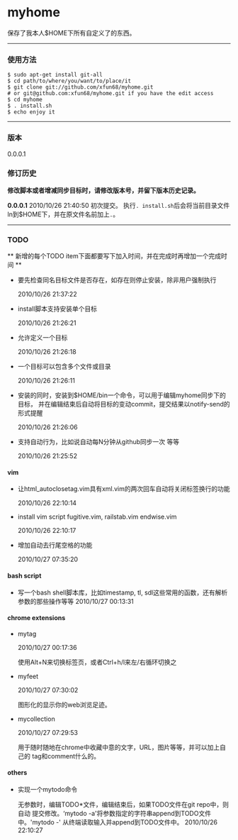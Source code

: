 # myhome

保存了我本人$HOME下所有自定义了的东西。

-------------------------------------------------------------------------

### 使用方法

    $ sudo apt-get install git-all
    $ cd path/to/where/you/want/to/place/it
    $ git clone git://github.com/xfun68/myhome.git 
    # or git@github.com:xfun68/myhome.git if you have the edit access
    $ cd myhome
    $ . install.sh
    $ echo enjoy it

-------------------------------------------------------------------------

### 版本

0.0.0.1

### 修订历史

**修改脚本或者增减同步目标时，请修改版本号，并留下版本历史记录。**

**0.0.0.1** 2010/10/26 21:40:50
    初次提交。
    执行`. install.sh`后会将当前目录文件ln到$HOME下，并在原文件名前加上`.`。

-------------------------------------------------------------------------

### TODO

** 新增的每个TODO item下面都要写下加入时间，并在完成时再增加一个完成时间 **

  * 要先检查同名目标文件是否存在，如存在则停止安装，除非用户强制执行

    2010/10/26 21:37:22

  * install脚本支持安装单个目标

    2010/10/26 21:26:21

  * 允许定义一个目标

    2010/10/26 21:26:18

  * 一个目标可以包含多个文件或目录

    2010/10/26 21:26:11

  * 安装的同时，安装到$HOME/bin一个命令，可以用于编辑myhome同步下的目标，
    并在编辑结束后自动将目标的变动commit，提交结果以notify-send的形式提醒

    2010/10/26 21:26:06

  * 支持自动行为，比如说自动每N分钟从github同步一次 等等

    2010/10/26 21:25:52

#### vim
  * 让html_autoclosetag.vim具有xml.vim的两次回车自动将关闭标签换行的功能

    2010/10/26 22:10:14

  * install vim script fugitive.vim, railstab.vim endwise.vim

    2010/10/26 22:10:17

  * 增加自动去行尾空格的功能

    2010/10/27 07:35:20

#### bash script

  * 写一个bash shell脚本库，比如timestamp, tl, sdl这些常用的函数，还有解析
    参数的那些操作等等
    2010/10/27 00:13:31

#### chrome extensions

  * mytag

    2010/10/27 00:17:36

    使用Alt+N来切换标签页，或者Ctrl+h/l来左/右循环切换之

  * myfeet

    2010/10/27 07:30:02

    图形化的显示你的web浏览足迹。

  * mycollection

    2010/10/27 07:29:53

    用于随时随地在chrome中收藏中意的文字，URL，图片等等，并可以加上自己的
    tag和comment什么的。

#### others

  * 实现一个mytodo命令

    无参数时，编辑TODO*文件，编辑结束后，如果TODO文件在git repo中，则自动
    提交修改。‘mytodo -a'将参数指定的字符串append到TODO文件中。'mytodo -'
    从终端读取输入并append到TODO文件中。
    2010/10/26 22:10:27

